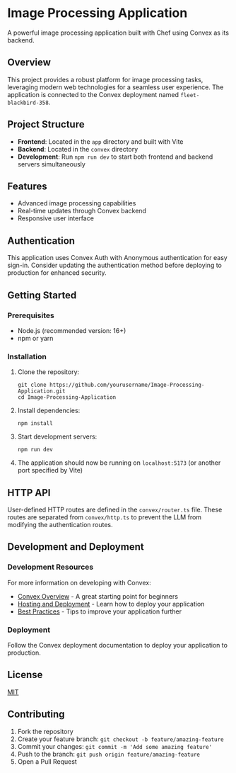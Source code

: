 # Image Processing Application

A powerful image processing application built with Chef using Convex as its backend.

## Overview

This project provides a robust platform for image processing tasks, leveraging modern web technologies for a seamless user experience. The application is connected to the Convex deployment named `fleet-blackbird-358`.

## Project Structure

- **Frontend**: Located in the `app` directory and built with Vite
- **Backend**: Located in the `convex` directory
- **Development**: Run `npm run dev` to start both frontend and backend servers simultaneously

## Features

- Advanced image processing capabilities
- Real-time updates through Convex backend
- Responsive user interface

## Authentication

This application uses Convex Auth with Anonymous authentication for easy sign-in. Consider updating the authentication method before deploying to production for enhanced security.


## Getting Started

### Prerequisites

- Node.js (recommended version: 16+)
- npm or yarn

### Installation

1. Clone the repository:
   ```
   git clone https://github.com/yourusername/Image-Processing-Application.git
   cd Image-Processing-Application
   ```

2. Install dependencies:
   ```
   npm install
   ```

3. Start development servers:
   ```
   npm run dev
   ```

4. The application should now be running on `localhost:5173` (or another port specified by Vite)

## HTTP API

User-defined HTTP routes are defined in the `convex/router.ts` file. These routes are separated from `convex/http.ts` to prevent the LLM from modifying the authentication routes.

## Development and Deployment

### Development Resources

For more information on developing with Convex:

- [Convex Overview](https://docs.convex.dev/overview) - A great starting point for beginners
- [Hosting and Deployment](https://docs.convex.dev/hosting) - Learn how to deploy your application
- [Best Practices](https://docs.convex.dev/best-practices) - Tips to improve your application further

### Deployment

Follow the Convex deployment documentation to deploy your application to production.

## License

[MIT](LICENSE)

## Contributing

1. Fork the repository
2. Create your feature branch: `git checkout -b feature/amazing-feature`
3. Commit your changes: `git commit -m 'Add some amazing feature'`
4. Push to the branch: `git push origin feature/amazing-feature`
5. Open a Pull Request
